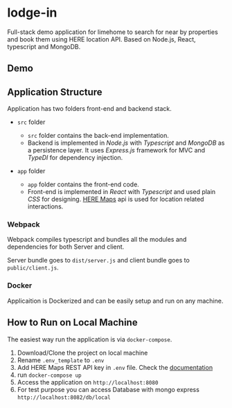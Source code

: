 # lodge-in

Full-stack demo application for limehome to search for near by properties and book them using HERE location API. Based on Node.js, React, typescript and MongoDB.

## Demo

## Application Structure

Application has two folders front-end and backend stack.

- `src` folder
  - `src` folder contains the back-end implementation.
  - Backend is implemented in _Node.js_ with _Typescript_ and _MongoDB_ as a persistence layer. It uses _Express.js_ framework for MVC and _TypeDI_ for dependency injection.

- `app` folder
  - `app` folder contains the front-end code.
  - Front-end is implemented in *React* with *Typescript* and used plain *CSS* for designing. [HERE Maps](https://developer.here.com/) api is used for location related interactions.

### Webpack

Webpack compiles typescript and bundles all the modules and dependencies for both Server and client.

Server bundle goes to `dist/server.js` and client bundle goes to `public/client.js`.

### Docker

Applicaition is Dockerized and can be easily setup and run on any machine. 

## How to Run on Local Machine

The easiest way run the application is via `docker-compose`.

1. Download/Clone the project on local machine
2. Rename `.env_template` to `.env` 
3. Add HERE Maps REST API key in `.env` file. Check the [documentation](https://developer.here.com/documentation/maps/dev_guide/topics/credentials.html)
4. run `docker-compose up`
5. Access the application on `http://localhost:8080`
6. For test purpose you can access Database with mongo express `http://localhost:8082/db/local`